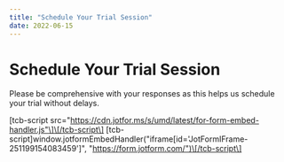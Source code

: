 ```yaml
---
title: "Schedule Your Trial Session"
date: 2022-06-15
---
```


# Schedule Your Trial Session

Please be comprehensive with your responses as this helps us schedule your trial without delays.

\[tcb-script src="https://cdn.jotfor.ms/s/umd/latest/for-form-embed-handler.js"\]\[/tcb-script\] \[tcb-script\]window.jotformEmbedHandler("iframe\[id='JotFormIFrame-251199154083459'\]", "https://form.jotform.com/")\[/tcb-script\]

